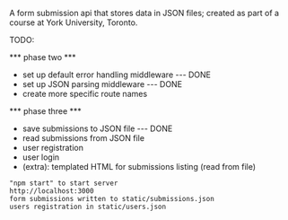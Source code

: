 A form submission api that stores data in JSON files; created as part of a course at York University, Toronto.

TODO:

*** phase two ***
* set up default error handling middleware   --- DONE
* set up JSON parsing middleware             --- DONE
* create more specific route names

*** phase three ***
*    save submissions to JSON file      --- DONE
*    read submissions from JSON file
*    user registration
*    user login
*    (extra): templated HTML for submissions listing (read from file)

    "npm start" to start server
    http://localhost:3000
    form submissions written to static/submissions.json
    users registration in static/users.json

